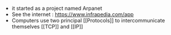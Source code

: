 - it started as a project named Arpanet
- See the internet : https://www.infrapedia.com/app
- Computers use two principal [[Protocols]] to intercommunicate themselves [[TCP]] and [[IP]]